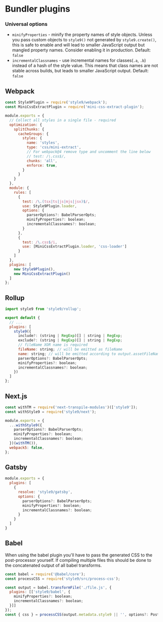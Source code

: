 # Bundler plugins

### Universal options

- `minifyProperties` - minify the property names of style objects. Unless you pass custom objects to `style9()` not generated by `style9.create()`, this is safe to enable and will lead to smaller JavaScript output but mangled property names. Consider enabling it in production. Default: `false`
- `incrementalClassnames` - use incremental names for classes(`.a`, `.b`) instead of a hash of the style value. This means that class names are not stable across builds, but leads to smaller JavaScript output. Default: `false`

## Webpack

```javascript
const Style9Plugin = require('style9/webpack');
const MiniCssExtractPlugin = require('mini-css-extract-plugin');

module.exports = {
  // Collect all styles in a single file - required
  optimization: {
    splitChunks: {
      cacheGroups: {
        styles: {
          name: 'styles',
          type: 'css/mini-extract',
          // For webpack@4 remove type and uncomment the line below
          // test: /\.css$/,
          chunks: 'all',
          enforce: true,
        }
      }
    }
  },
  module: {
    rules: [
      {
        test: /\.(tsx|ts|js|mjs|jsx)$/,
        use: Style9Plugin.loader,
        options: {
          parserOptions?: BabelParserOpts;
          minifyProperties?: boolean;
          incrementalClassnames?: boolean;
        }
      },
      {
        test: /\.css$/i,
        use: [MiniCssExtractPlugin.loader, 'css-loader']
      }
    ]
  },
  plugins: [
    new Style9Plugin(),
    new MiniCssExtractPlugin()
  ]
};
```

## Rollup

```javascript
import style9 from 'style9/rollup';

export default {
  // ...
  plugins: [
    style9({
      include?: (string | RegExp)[] | string | RegExp;
      exclude?: (string | RegExp)[] | string | RegExp;
      // fileName XOR name is required
      fileName: string; // will be emitted as fileName
      name: string; // will be emitted according to output.assetFileNames format
      parserOptions?: BabelParserOpts;
      minifyProperties?: boolean;
      incrementalClassnames?: boolean;
    })
  ]
};
```

## Next.js

```javascript
const withTM = require('next-transpile-modules')(['style9']);
const withStyle9 = require('style9/next');

module.exports = {
  ...withStyle9({
    parserOptions?: BabelParserOpts;
    minifyProperties?: boolean;
    incrementalClassnames?: boolean;
  })(withTM()),
  webpack5: false,
};
```

## Gatsby

```javascript
module.exports = {
  plugins: [
    {
      resolve: 'style9/gatsby',
      options: {
        parserOptions?: BabelParserOpts;
        minifyProperties?: boolean;
        incrementalClassnames?: boolean;
      }
    }
  ]
}
```

## Babel

When using the babel plugin you'll have to pass the generated CSS to the post-processor yourself. If compiling multiple files this should be done to the concatenated output of all babel transforms.

```javascript
const babel = require('@babel/core');
const processCSS = require('style9/src/process-css');

const output = babel.transformFile('./file.js', {
  plugins: [['style9/babel', {
    minifyProperties?: boolean;
    incrementalClassnames?: boolean;
  }]]
});
const { css } = processCSS(output.metadata.style9 || '', options?: PostCSSOptions);
```
